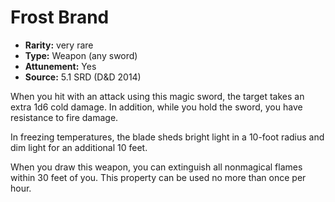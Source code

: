 
# Frost Brand

* **Rarity:** very rare
* **Type:** Weapon (any sword)
* **Attunement:** Yes
* **Source:** 5.1 SRD (D&D 2014)


When you hit with an attack using this magic sword, the target takes an extra 1d6 cold damage. In addition, while you hold the sword, you have resistance to fire damage.

In freezing temperatures, the blade sheds bright light in a 10-foot radius and dim light for an additional 10 feet.

When you draw this weapon, you can extinguish all nonmagical flames within 30 feet of you. This property can be used no more than once per hour.
